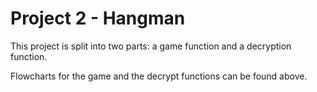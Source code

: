 # Project 2 - Hangman

This project is split into two parts: a game function and a decryption function.

Flowcharts for the game and the decrypt functions can be found above.
